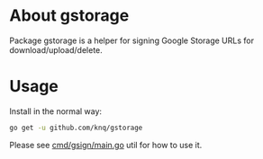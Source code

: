 # About gstorage

Package gstorage is a helper for signing Google Storage URLs for download/upload/delete.

# Usage
Install in the normal way:
```sh
go get -u github.com/knq/gstorage
```

Please see [cmd/gsign/main.go](gsign) util for how to use it.
